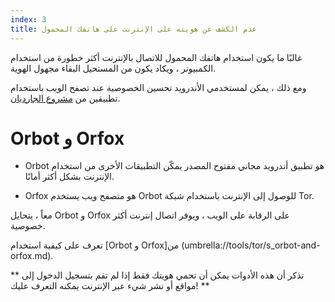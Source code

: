 ```yaml
---
index: 3
title: عدم الكشف عن هويته على الإنترنت على هاتفك المحمول
---
```

غالبًا ما يكون استخدام هاتفك المحمول للاتصال بالإنترنت أكثر خطورة من استخدام الكمبيوتر ، ويكاد يكون من المستحيل البقاء مجهول الهوية.

ومع ذلك ، يمكن لمستخدمي الأندرويد تحسين الخصوصية عند تصفح الويب باستخدام تطبيقين من [مشروع الجارديان](https://guardianproject.info/).

# Orbot و Orfox

*   Orbot هو تطبيق أندرويد مجاني مفتوح المصدر يمكّن التطبيقات الأخرى من استخدام الإنترنت بشكل أكثر أمانًا.

*   Orfox هو متصفح ويب يستخدم Orbot للوصول إلى الإنترنت باستخدام شبكة Tor.

معاً ، يتحايل Orbot و Orfox على الرقابة على الويب ، ويوفر اتصال إنترنت أكثر خصوصية.

تعرف على كيفية استخدام [Orbot و Orfox]من (umbrella://tools/tor/s_orbot-and-orfox.md). 

** تذكر أن هذه الأدوات يمكن أن تحمي هويتك فقط إذا لم تقم بتسجيل الدخول إلى مواقع أو نشر شيء عبر الإنترنت يمكنه التعرف عليك! **